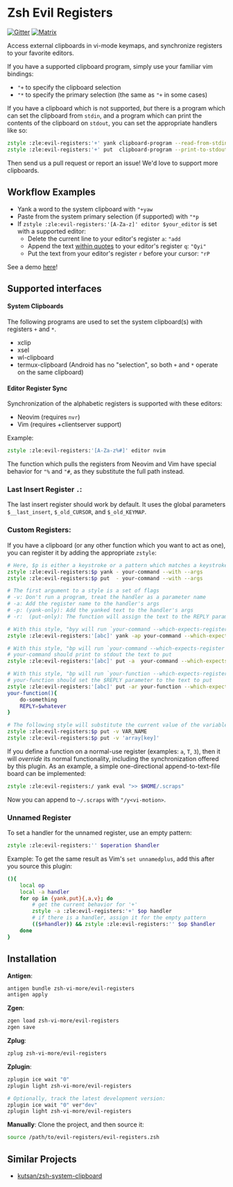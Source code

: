 # Zsh Evil Registers

[![Gitter](https://badges.gitter.im/zsh-vi-more/community.svg)](https://gitter.im/zsh-vi-more/community?utm_source=badge&utm_medium=badge&utm_campaign=pr-badge)
[![Matrix](https://img.shields.io/matrix/zsh-vi-more_community:gitter.im)](https://matrix.to/#/#zsh-vi-more_community:gitter.im)

Access external clipboards in vi-mode keymaps,
and synchronize registers to your favorite editors.

If you have a supported clipboard program, simply use your familiar vim bindings:
- `"+` to specify the clipboard selection
- `"*` to specify the primary selection (the same as `"+` in some cases)

If you have a clipboard which is not supported,
_but_ there is a program which can set the clipboard from `stdin`,
and a program which can print the contents of the clipboard on `stdout`,
you can set the appropriate handlers like so:
```zsh
zstyle :zle:evil-registers:'+' yank clipboard-program --read-from-stdin
zstyle :zle:evil-registers:'+' put  clipboard-program --print-to-stdout
```

Then send us a pull request or report an issue!
We'd love to support more clipboards.

## Workflow Examples

- Yank a word to the system clipboard with `"+yaw`
- Paste from the system primary selection (if supported) with `"*p`
- If `zstyle :zle:evil-registers:'[A-Za-z]' editor $your_editor` is set with a supported editor:
  - Delete the current line to your editor's register `a`: `"add`
  - Append the text [within quotes](https://github.com/zsh-vi-more/vi-motions) to your editor's register `q`: `"Qyi"`
  - Put the text from your editor's register `r` before your cursor: `"rP`

See a demo [here](https://asciinema.org/a/q0N73xBvkYDBhBjR8DmD5F78w)!

## Supported interfaces

#### System Clipboards

The following programs are used to set the system clipboard(s)
with registers `+` and `*`.

- xclip
- xsel
- wl-clipboard
- termux-clipboard (Android has no "selection", so both `+` and `*` operate on the same clipboard)

#### Editor Register Sync

Synchronization of the alphabetic registers is supported with these editors:

- Neovim (requires `nvr`)
- Vim (requires +clientserver support)

Example:

```zsh
zstyle :zle:evil-registers:'[A-Za-z%#]' editor nvim
```

The function which pulls the registers from Neovim and Vim
have special behavior for `"%` and `"#`,
as they substitute the full path instead.

### Last Insert Register `.`:

The last insert register should work by default.
It uses the global parameters `$__last_insert`,
`$_old_CURSOR`,
and `$_old_KEYMAP`.

### Custom Registers:

If you have a clipboard (or any other function which you want to act as one),
you can register it by adding the appropriate `zstyle`:

```zsh
# Here, $p is either a keystroke or a pattern which matches a keystroke
zstyle :zle:evil-registers:$p yank - your-command --with --args
zstyle :zle:evil-registers:$p put  - your-command --with --args

# The first argument to a style is a set of flags
# -v: Don't run a program, treat the handler as a parameter name
# -a: Add the register name to the handler's args
# -p: (yank-only): Add the yanked text to the handler's args
# -r:  (put-only): The function will assign the text to the REPLY parameter

# With this style, "byy will run `your-command --which-expects-register b "$yanked_line"`
zstyle :zle:evil-registers:'[abc]' yank -ap your-command --which-expects-register

# With this style, "bp will run `your-command --which-expects-register b`
# your-command should print to stdout the text to put
zstyle :zle:evil-registers:'[abc]' put -a  your-command --which-expects-register

# With this style, "bp will run `your-function --which-expects-register b`
# your-function should set the $REPLY parameter to the text to put
zstyle :zle:evil-registers:'[abc]' put -ar your-function --which-expects-register
your-function(){
	do-something
	REPLY=$whatever
}

# The following style will substitute the current value of the variable passed:
zstyle :zle:evil-registers:$p put -v VAR_NAME
zstyle :zle:evil-registers:$p put -v 'array[key]'
```

If you define a function on a normal-use register (examples: `a`, `T`, `3`),
then it will *override* its normal functionality, including the synchronization offered by this plugin.
As an example, a simple one-directional append-to-text-file board can be implemented:

```zsh
zstyle :zle:evil-registers:/ yank eval ">> $HOME/.scraps"
```
Now you can append to `~/.scraps` with `"/y<vi-motion>`.

### Unnamed Register

To set a handler for the unnamed register,
use an empty pattern:
```zsh
zstyle :zle:evil-registers:'' $operation $handler
```

Example: To get the same result as Vim's `set unnamedplus`,
add this after you source this plugin:

```zsh
(){
	local op
	local -a handler
	for op in {yank,put}{,a,v}; do
		# get the current behavior for '+'
		zstyle -a :zle:evil-registers:'+' $op handler
		# if there is a handler, assign it for the empty pattern
		(($#handler)) && zstyle :zle:evil-registers:'' $op $handler
	done
}
```

## Installation

**Antigen**:
```zsh
antigen bundle zsh-vi-more/evil-registers
antigen apply
```

**Zgen**:
```zsh
zgen load zsh-vi-more/evil-registers
zgen save
```


**Zplug**:
```zsh
zplug zsh-vi-more/evil-registers
```

**Zplugin**:
```zsh
zplugin ice wait "0"
zplugin light zsh-vi-more/evil-registers

# Optionally, track the latest development version:
zplugin ice wait "0" ver"dev"
zplugin light zsh-vi-more/evil-registers
```

**Manually**: Clone the project, and then source it:
```zsh
source /path/to/evil-registers/evil-registers.zsh
```

## Similar Projects

- [kutsan/zsh-system-clipboard](https://github.com/kutsan/zsh-system-clipboard)
